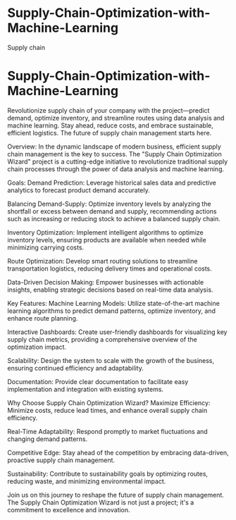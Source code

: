 # Supply-Chain-Optimization-with-Machine-Learning
Supply chain 

# Supply-Chain-Optimization-with-Machine-Learning
Revolutionize supply chain of your company with the project—predict demand, optimize inventory, and streamline routes using data analysis and machine learning. Stay ahead, reduce costs, and embrace sustainable, efficient logistics. The future of supply chain management starts here.

Overview:
In the dynamic landscape of modern business, efficient supply chain management is the key to success. The "Supply Chain Optimization Wizard" project is a cutting-edge initiative to revolutionize traditional supply chain processes through the power of data analysis and machine learning.

Goals:
Demand Prediction: Leverage historical sales data and predictive analytics to forecast product demand accurately.

Balancing Demand-Supply: Optimize inventory levels by analyzing the shortfall or excess between demand and supply, recommending actions such as increasing or reducing stock to achieve a balanced supply chain.

Inventory Optimization: Implement intelligent algorithms to optimize inventory levels, ensuring products are available when needed while minimizing carrying costs.

Route Optimization: Develop smart routing solutions to streamline transportation logistics, reducing delivery times and operational costs.

Data-Driven Decision Making: Empower businesses with actionable insights, enabling strategic decisions based on real-time data analysis.

Key Features:
Machine Learning Models: Utilize state-of-the-art machine learning algorithms to predict demand patterns, optimize inventory, and enhance route planning.

Interactive Dashboards: Create user-friendly dashboards for visualizing key supply chain metrics, providing a comprehensive overview of the optimization impact.

Scalability: Design the system to scale with the growth of the business, ensuring continued efficiency and adaptability.

Documentation: Provide clear documentation to facilitate easy implementation and integration with existing systems.

Why Choose Supply Chain Optimization Wizard?
Maximize Efficiency: Minimize costs, reduce lead times, and enhance overall supply chain efficiency.

Real-Time Adaptability: Respond promptly to market fluctuations and changing demand patterns.

Competitive Edge: Stay ahead of the competition by embracing data-driven, proactive supply chain management.

Sustainability: Contribute to sustainability goals by optimizing routes, reducing waste, and minimizing environmental impact.

Join us on this journey to reshape the future of supply chain management. The Supply Chain Optimization Wizard is not just a project; it's a commitment to excellence and innovation.
